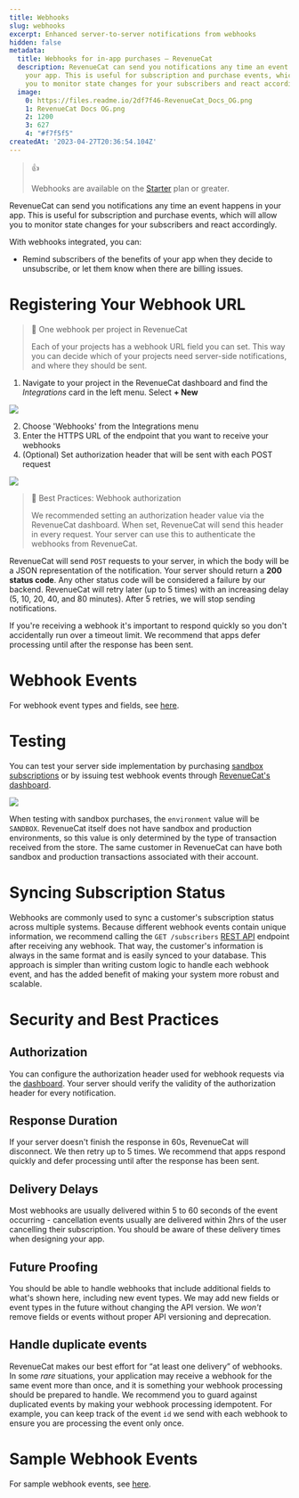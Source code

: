 ```yaml
---
title: Webhooks
slug: webhooks
excerpt: Enhanced server-to-server notifications from webhooks
hidden: false
metadata:
  title: Webhooks for in-app purchases – RevenueCat
  description: RevenueCat can send you notifications any time an event happens in
    your app. This is useful for subscription and purchase events, which will allow
    you to monitor state changes for your subscribers and react accordingly.
  image:
    0: https://files.readme.io/2df7f46-RevenueCat_Docs_OG.png
    1: RevenueCat Docs OG.png
    2: 1200
    3: 627
    4: "#f7f5f5"
createdAt: '2023-04-27T20:36:54.104Z'
---
```

> 👍 
> 
> Webhooks are available on the [Starter](https://www.revenuecat.com/pricing) plan or greater.

RevenueCat can send you notifications any time an event happens in your app. This is useful for subscription and purchase events, which will allow you to monitor state changes for your subscribers and react accordingly. 

With webhooks integrated, you can:

- Remind subscribers of the benefits of your app when they decide to unsubscribe, or let them know when there are billing issues. 

# Registering Your Webhook URL

> 📘 One webhook per project in RevenueCat
> 
> Each of your projects has a webhook URL field you can set. This way you can decide which of your projects need server-side notifications, and where they should be sent.

1. Navigate to your project in the RevenueCat dashboard and find the _Integrations_ card in the left menu. Select **+ New** 

![](https://files.readme.io/6b982d2-app.revenuecat.com_projects_85ff18c7_collaborators_1.png)

2. Choose 'Webhooks' from the Integrations menu
3. Enter the HTTPS URL of the endpoint that you want to receive your webhooks
4. (Optional) Set authorization header that will be sent with each POST request

![](https://files.readme.io/a747787-app.revenuecat.com_projects_85ff18c7_integrations_intercom_6.png)

> 📘 Best Practices: Webhook authorization
> 
> We recommended setting an authorization header value via the RevenueCat dashboard. When set, RevenueCat will send this header in every request. Your server can use this to authenticate the  webhooks from RevenueCat.

RevenueCat will send `POST` requests to your server, in which the body will be a JSON representation of the notification. Your server should return a **200 status code**. Any other status code will be considered a failure by our backend. RevenueCat will retry later (up to 5 times) with an increasing delay (5, 10, 20, 40, and 80 minutes). After 5 retries, we will stop sending notifications.

If you're receiving a webhook it's important to respond quickly so you don't accidentally run over a timeout limit. We recommend that apps defer processing until after the response has been sent.

# Webhook Events

For webhook event types and fields, see [here](https://www.revenuecat.com/docs/event-types-and-fields).

# Testing

You can test your server side implementation by purchasing [sandbox subscriptions](doc:sandbox) or by issuing test webhook events through [RevenueCat's dashboard](http://app.revenuecat.com).

![](https://files.readme.io/46fc83e-app.revenuecat.com_projects_85ff18c7_integrations_intercom_7.png)

When testing with sandbox purchases, the `environment` value will be `SANDBOX`. RevenueCat itself does not have sandbox and production environments, so this value is only determined by the type of transaction received from the store. The same customer in RevenueCat can have both sandbox and production transactions associated with their account. 

# Syncing Subscription Status

Webhooks are commonly used to sync a customer's subscription status across multiple systems. Because different webhook events contain unique information, we recommend calling the `GET /subscribers` [REST API](https://docs.revenuecat.com/reference#subscribers) endpoint after receiving any webhook. That way, the customer's information is always in the same format and is easily synced to your database. This approach is simpler than writing custom logic to handle each webhook event, and has the added benefit of making your system more robust and scalable.

# Security and Best Practices

## Authorization

You can configure the authorization header used for webhook requests via the [dashboard](https://app.revenuecat.com/). Your server should verify the validity of the authorization header for every notification.

## Response Duration

If your server doesn't finish the response in 60s, RevenueCat will disconnect. We then retry up to 5 times. We recommend that apps respond quickly and defer processing until after the response has been sent.

## Delivery Delays

Most webhooks are usually delivered within 5 to 60 seconds of the event occurring - cancellation events usually are delivered within 2hrs of the user cancelling their subscription. You should be aware of these delivery times when designing your app.

## Future Proofing

You should be able to handle webhooks that include additional fields to what's shown here, including new event types. We may add new fields or event types in the future without changing the API version. We _won't_ remove fields or events without proper API versioning and deprecation.

## Handle duplicate events

RevenueCat makes our best effort for “at least one delivery” of webhooks. In some _rare_ situations, your application may receive a webhook for the same event more than once, and it is something your webhook processing should be prepared to handle. We recommend you to guard against duplicated events by making your webhook processing idempotent. For example, you can keep track of the event `id` we send with each webhook to ensure you are processing the event only once. 

# Sample Webhook Events

For sample webhook events, see [here](https://www.revenuecat.com/docs/sample-events).